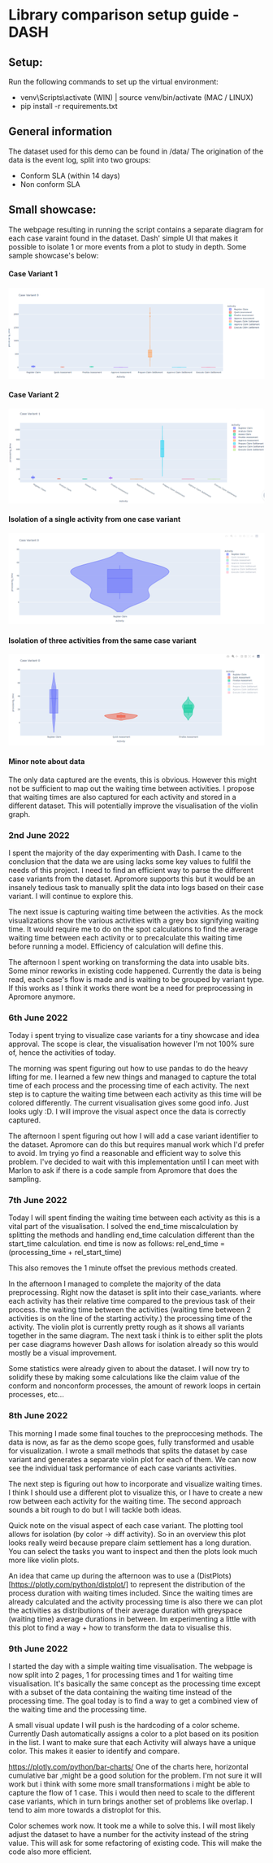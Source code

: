 # Library comparison setup guide - DASH

## Setup:
Run the following commands to set up the virtual environment:
- venv\Scripts\activate (WIN) | source venv/bin/activate (MAC / LINUX)
- pip install -r requirements.txt

## General information
The dataset used for this demo can be found in /data/
The origination of the data is the event log, split into two groups:
- Conform SLA (within 14 days)
- Non conform SLA


## Small showcase:

The webpage resulting in running the script contains a separate diagram for each case varaint found in the dataset.
Dash' simple UI that makes it possible to isolate 1 or more events from a plot to study in depth.
Some sample showcase's below:

#### Case Variant 1
![Case Variant 1](./pics/case_variant_1.PNG)

#### Case Variant 2
![Case Variant 2](./pics/case_variant_2.PNG)

#### Isolation of a single activity from one case variant
![Register Activity Isolated](./pics/reg_claim_cv1.PNG)

#### Isolation of three activities from the same case variant
![Three activities from CV1 isolated](./pics/act_1_2_3_cv1.PNG)


#### Minor note about data
The only data captured are the events, this is obvious. However this might not be sufficient to map out the waiting time between activities. I propose that waiting times are also captured for each activity and stored in a different dataset. This will potentially improve the visualisation of the violin graph.


### 2nd June 2022
I spent the majority of the day experimenting with Dash.
I came to the conclusion that the data we are using lacks some key values to fullfil the needs of this project. I need to find an efficient way to parse the different case variants from the dataset. Apromore supports this but it would be an insanely tedious task to manually split the data into logs based on their case variant. I will continue to explore this.

The next issue is capturing waiting time between the activities. As the mock visualizations show the various activities with a grey box signifying waiting time. It would require me to do on the spot calculations to find the average waiting time between each activity or to precalculate this waiting time before running a model. Efficiency of calculation will define this.

The afternoon I spent working on transforming the data into usable bits. Some minor reworks in existing code happened. Currently the data is being read, each case's flow is made and is waiting to be grouped by variant type. If this works as I think it works there wont be a need for preprocessing in Apromore anymore.

### 6th June 2022
Today i spent trying to visualize case variants for a tiny showcase and idea approval. The scope is clear, the visualisation however I'm not 100% sure of, hence the activities of today.

The morning was spent figuring out how to use pandas to do the heavy lifting for me. I learned a few new things and managed to capture the total time of each process and the processing time of each activity. The next step is to capture the waiting time between each activity as this time will be colored differently.
The current visualisation gives some good info. Just looks ugly :D. I will improve the visual aspect once the data is correctly captured.

The afternoon I spent figuring out how I will add a case variant identifier to the dataset. Apromore can do this but requires manual work which I'd prefer to avoid.
Im trying yo find a reasonable and efficient way to solve this problem. I've decided to wait with this implementation until I can meet with Marlon to ask if there is a code sample from Apromore that does the sampling.

### 7th June 2022
Today I will spent finding the waiting time between each activity as this is a vital part of the visualisation.
I solved the end_time miscalculation by splitting the methods and handling end_time calculation different than the start_time calculation. end time is now as follows:
rel_end_time = (processing_time + rel_start_time)

This also removes the 1 minute offset the previous methods created.

In the afternoon I managed to complete the majority of the data preprocessing.
Right now the dataset is split into their case_variants. where each activity has their relative time compared to the previous task of their process. the waiting time between the activities (waiting time between 2 activities is on the line of the starting activity.) the processing time of the activity.
The violin plot is currently pretty rough as it shows all variants together in the same diagram. The next task i think is to either split the plots per case diagrams however Dash allows for isolation already so this would mostly be a visual improvement.

Some statistics were already given to about the dataset. I will now try to solidify these by making some calculations like the claim value of the conform and nonconform processes, the amount of rework loops in certain processes, etc...


### 8th June 2022
This morning I made some final touches to the preproccesing methods. The data is now, as far as the demo scope goes, fully transformed and usable for visualization.
I wrote a small methods that splits the dataset by case variant and generates a separate violin plot for each of them. We can now see the individual task performance of each case variants activities.

The next step is figuring out how to incorporate and visualize waiting times. I think I should use a different plot to visualize this, or I have to create a new row between each activity for the waiting time. The second approach sounds a bit rough to do but I will tackle both ideas.

Quick note on the visual aspect of each case variant. The plotting tool allows for isolation (by color -> diff activity). So in an overview this plot looks really weird because prepare claim settlement has a long duration. You can select the tasks you want to inspect and then the plots look much more like violin plots.

An idea that came up during the afternoon was to use a (DistPlots)[https://plotly.com/python/distplot/] to represent the distribution of the process duration with waiting times included. Since the waiting times are already calculated and the activity processing time is also there we can plot the activities as distributions of their average duration with greyspace (waiting time) average durations in between.
Im experimenting a little with this plot to find a way + how to transform the data to visualise this.

### 9th June 2022
I started the day with a simple waiting time visualisation. The webpage is now split into 2 pages, 1 for processing times and 1 for waiting time visualisation.
It's basically the same concept as the processing time except with a subset of the data containing the waiting time instead of the processing time. The goal today is to find a way to get a combined view of the waiting time and the processing time.

A small visual update I will push is the hardcoding of a color scheme. Currently Dash automatically assigns a color to a plot based on its position in the list. I want to make sure that each Activity will always have a unique color. This makes it easier to identify and compare.


https://plotly.com/python/bar-charts/
One of the charts here, horizontal cumulative bar ,might be a good solution for the problem. I'm not sure it will work but i think with some more small transformations i might be able to capture the flow of 1 case. This i would then need to scale to the different case variants, which in turn brings another set of problems like overlap. I tend to aim more towards a distroplot for this.

Color schemes work now. It took me a while to solve this. I will most likely adjust the dataset to have a number for the activity instead of the string value. This will ask for some refactoring of existing code. This will make the code also more efficient.
